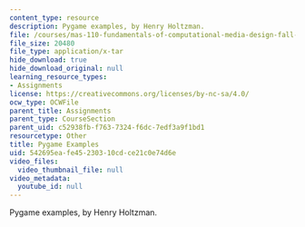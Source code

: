 ```yaml
---
content_type: resource
description: Pygame examples, by Henry Holtzman.
file: /courses/mas-110-fundamentals-of-computational-media-design-fall-2008/542695eafe45230310cdce21c0e74d6e_pygame_examples.tar
file_size: 20480
file_type: application/x-tar
hide_download: true
hide_download_original: null
learning_resource_types:
- Assignments
license: https://creativecommons.org/licenses/by-nc-sa/4.0/
ocw_type: OCWFile
parent_title: Assignments
parent_type: CourseSection
parent_uid: c52938fb-f763-7324-f6dc-7edf3a9f1bd1
resourcetype: Other
title: Pygame Examples
uid: 542695ea-fe45-2303-10cd-ce21c0e74d6e
video_files:
  video_thumbnail_file: null
video_metadata:
  youtube_id: null
---
```

Pygame examples, by Henry Holtzman.